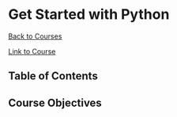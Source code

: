 # Get Started with Python

[Back to Courses](./README.md)  

[Link to Course](https://www.coursera.org/learn/get-started-with-python/home/week/1)  

## Table of Contents


## Course Objectives
